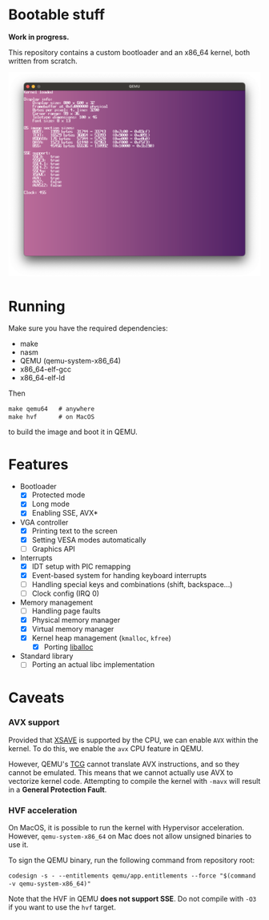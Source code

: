 # Bootable stuff

**Work in progress.**

This repository contains a custom bootloader and an x86_64 kernel, both written from scratch.

![current state](docs/current.png)

# Running

Make sure you have the required dependencies:

- make
- nasm
- QEMU (qemu-system-x86_64)
- x86_64-elf-gcc
- x86_64-elf-ld

Then

```shell
make qemu64   # anywhere
make hvf      # on MacOS
```

to build the image and boot it in QEMU.

# Features

- Bootloader
    - [x] Protected mode
    - [x] Long mode
    - [x] Enabling SSE, AVX*
- VGA controller
    - [x] Printing text to the screen
    - [x] Setting VESA modes automatically
    - [ ] Graphics API
- Interrupts
    - [x] IDT setup with PIC remapping
    - [x] Event-based system for handing keyboard interrupts
    - [ ] Handling special keys and combinations (shift, backspace...)
    - [ ] Clock config (IRQ 0)
- Memory management
    - [ ] Handling page faults
    - [x] Physical memory manager
    - [x] Virtual memory manager
    - [x] Kernel heap management (`kmalloc`, `kfree`)
        - [x] Porting [liballoc](https://github.com/blanham/liballoc)
- Standard library
    - [ ] Porting an actual libc implementation

# Caveats

### AVX support

Provided that [XSAVE](https://wiki.osdev.org/SSE#XSAVE) is supported by the CPU, we can enable `AVX` within the kernel.
To do this, we enable the `avx` CPU feature in QEMU.

However, QEMU's [TCG](https://wiki.qemu.org/Features/TCG) cannot translate AVX instructions, and so they cannot be
emulated. This means that we cannot actually use AVX to vectorize kernel code. Attempting to compile the kernel
with `-mavx` will result in a **General Protection Fault**.

### HVF acceleration

On MacOS, it is possible to run the kernel with Hypervisor acceleration. However, `qemu-system-x86_64` on Mac does not
allow unsigned binaries to use it.

To sign the QEMU binary, run the following command from repository root:

```shell
codesign -s - --entitlements qemu/app.entitlements --force "$(command -v qemu-system-x86_64)"
```

Note that the HVF in QEMU **does not support SSE**. Do not compile with `-O3` if you want to use the `hvf` target.